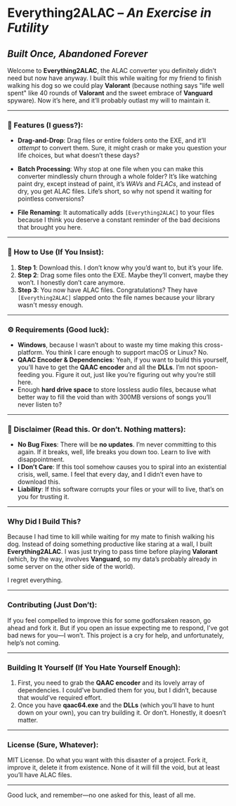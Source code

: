 # Everything2ALAC – *An Exercise in Futility*
*Built Once, Abandoned Forever*
---

Welcome to **Everything2ALAC**, the ALAC converter you definitely didn’t need but now have anyway. I built this while waiting for my friend to finish walking his dog so we could play **Valorant** (because nothing says "life well spent" like 40 rounds of **Valorant** and the sweet embrace of **Vanguard** spyware). Now it’s here, and it’ll probably outlast my will to maintain it.

---

### 🌟 Features (I guess?):

- **Drag-and-Drop**: Drag files or entire folders onto the EXE, and it’ll *attempt* to convert them. Sure, it might crash or make you question your life choices, but what doesn’t these days?
  
- **Batch Processing**: Why stop at one file when you can make this converter mindlessly churn through a whole folder? It’s like watching paint dry, except instead of paint, it’s *WAVs* and *FLACs*, and instead of dry, you get ALAC files. Life’s short, so why not spend it waiting for pointless conversions?

- **File Renaming**: It automatically adds `[Everything2ALAC]` to your files because I think you deserve a constant reminder of the bad decisions that brought you here.

---

### 🚀 How to Use (If You Insist):

1. **Step 1**: Download this. I don’t know why you’d want to, but it’s your life.
2. **Step 2**: Drag some files onto the EXE. Maybe they’ll convert, maybe they won’t. I honestly don’t care anymore.
3. **Step 3**: You now have ALAC files. Congratulations? They have `[Everything2ALAC]` slapped onto the file names because your library wasn't messy enough.

---

### ⚙️ Requirements (Good luck):

- **Windows**, because I wasn’t about to waste my time making this cross-platform. You think I care enough to support macOS or Linux? No.
- **QAAC Encoder & Dependencies**: Yeah, if you want to build this yourself, you’ll have to get the **QAAC encoder** and all the **DLLs**. I’m not spoon-feeding you. Figure it out, just like you’re figuring out why you’re still here.
- Enough **hard drive space** to store lossless audio files, because what better way to fill the void than with 300MB versions of songs you’ll never listen to?

---

### 📜 Disclaimer (Read this. Or don’t. Nothing matters):

- **No Bug Fixes**: There will be **no updates**. I’m never committing to this again. If it breaks, well, life breaks you down too. Learn to live with disappointment.
- **I Don’t Care**: If this tool somehow causes you to spiral into an existential crisis, well, same. I feel that every day, and I didn’t even have to download this.
- **Liability**: If this software corrupts your files or your will to live, that’s on you for trusting it.

---

### Why Did I Build This?

Because I had time to kill while waiting for my mate to finish walking his dog. Instead of doing something productive like staring at a wall, I built **Everything2ALAC**. I was just trying to pass time before playing **Valorant** (which, by the way, involves **Vanguard**, so my data’s probably already in some server on the other side of the world). 

I regret everything.

---

### Contributing (Just Don’t):

If you feel compelled to improve this for some godforsaken reason, go ahead and fork it. But if you open an issue expecting me to respond, I’ve got bad news for you—I won’t. This project is a cry for help, and unfortunately, help’s not coming.

---

### Building It Yourself (If You Hate Yourself Enough):

1. First, you need to grab the **QAAC encoder** and its lovely array of dependencies. I could’ve bundled them for you, but I didn’t, because that would’ve required effort.
2. Once you have **qaac64.exe** and the **DLLs** (which you’ll have to hunt down on your own), you can try building it. Or don’t. Honestly, it doesn’t matter.

---

### License (Sure, Whatever):

MIT License. Do what you want with this disaster of a project. Fork it, improve it, delete it from existence. None of it will fill the void, but at least you’ll have ALAC files.

---

Good luck, and remember—no one asked for this, least of all me.
